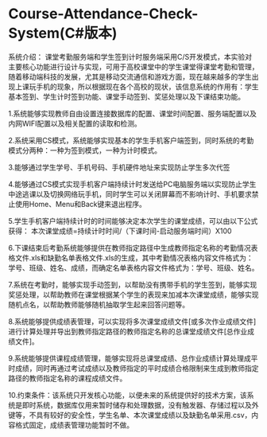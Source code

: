 # Course-Attendance-Check-System(C#版本)
系统介绍：
  课堂考勤服务端和学生签到计时服务端采用C/S开发模式，本实验对主要核心功能进行设计与实现，可用于高校课堂中的学生课堂得课堂考勤和管理，随着移动端科技的发展，尤其是移动交流通信和游戏方面，现在越来越多的学生出现上课玩手机的现象，所以根据现在各个高校的现状，该信息系统的作用有：学生基本签到、学生计时签到功能、课堂手动签到、奖惩处理以及下课结束功能。
  
1.系统能够实现教师自由设置连接数据库的配置、课堂时间配置、服务端配置以及内网WIFI配置以及相关配置的读取和检测。

2.系统采用CS模式，系统能够实现基本的学生手机客户端签到，同时系统的考勤模式分两种：一种为签到模式，一种为计时模式。

3.能够通过学生学号、手机号码、手机硬件地址来实现防止学生多次代签

4.能够通过CS模式实现手机客户端持续计时发送给PC电脑服务端以实现防止学生中途逃课以及切换网络玩手机，同时学生可以关闭屏幕而不影响计时、手机要求禁止使用Home、Menu和Back键来退出程序。

5.学生手机客户端持续计时的时间能够决定本次学生的课堂成绩，可以由以下公式获得：
本次课堂成绩=持续计时时间/（下课时间-启动服务端时间）X100

6.下课结束后考勤系统能够提供在教师指定路径中生成教师指定名称的考勤情况表格文件.xls和缺勤名单表格文件.xls的生成，其中考勤情况表格内容文件格式为：学号、班级、姓名、成绩，而确定名单表格内容文件格式为：学号、班级、姓名。

7.系统在考勤时，能够实现手动签到，以帮助没有携带手机的学生签到，能够实现奖惩处理，以帮助教师在课堂根据某个学生的表现来加减本次课堂成绩，能够实现随机点名，以帮助教师能够随机抽取学生起来回答问题等。

8.系统能够提供成绩表管理，可以实现将多次课堂成绩文件[或多次作业成绩文件]进行计算处理并导出到教师指定路径的教师指定名称的总课堂成绩文件[总作业成绩文件]。

9.系统能够提供课程成绩管理，能够实现将总课堂成绩、总作业成绩计算处理成平时成绩，同时再通过考试成绩以及教师指定的平时成绩合格限制来生成到教师指定路径的教师指定名称的课程成绩文件。

10.约束条件：该系统只开发核心功能，以便未来的系统提供好的技术方案，该系统是即时系统，数据库仅用来暂时储存和处理数据，没有触发器、存储过程以及外键等，不具有较好的安全性，学生名单、本次课堂成绩以及缺勤名单采用.csv，内容格式固定，成绩表管理功能暂时不做。

